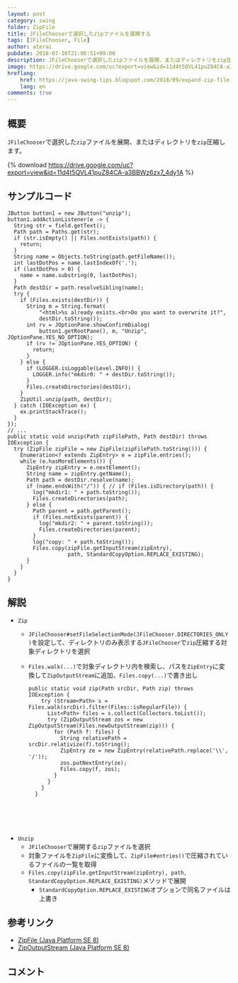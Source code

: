 ```yaml
---
layout: post
category: swing
folder: ZipFile
title: JFileChooserで選択したzipファイルを展開する
tags: [JFileChooser, File]
author: aterai
pubdate: 2018-07-16T21:06:51+09:00
description: JFileChooserで選択したzipファイルを展開、またはディレクトリをzip圧縮します。
image: https://drive.google.com/uc?export=view&id=11d4t5QVL41puZ84CA-a3BBWz6zx7_4dy1A
hreflang:
    href: https://java-swing-tips.blogspot.com/2018/09/expand-zip-file-selected-by-jfilechooser.html
    lang: en
comments: true
---
```

## 概要
`JFileChooser`で選択した`zip`ファイルを展開、またはディレクトリを`zip`圧縮します。

{% download https://drive.google.com/uc?export=view&id=11d4t5QVL41puZ84CA-a3BBWz6zx7_4dy1A %}

## サンプルコード
<pre class="prettyprint"><code>JButton button1 = new JButton("unzip");
button1.addActionListener(e -&gt; {
  String str = field.getText();
  Path path = Paths.get(str);
  if (str.isEmpty() || Files.notExists(path)) {
    return;
  }
  String name = Objects.toString(path.getFileName());
  int lastDotPos = name.lastIndexOf('.');
  if (lastDotPos &gt; 0) {
    name = name.substring(0, lastDotPos);
  }
  Path destDir = path.resolveSibling(name);
  try {
    if (Files.exists(destDir)) {
      String m = String.format(
          "&lt;html&gt;%s already exists.&lt;br&gt;Do you want to overwrite it?",
          destDir.toString());
      int rv = JOptionPane.showConfirmDialog(
          button1.getRootPane(), m, "Unzip", JOptionPane.YES_NO_OPTION);
      if (rv != JOptionPane.YES_OPTION) {
        return;
      }
    } else {
      if (LOGGER.isLoggable(Level.INFO)) {
        LOGGER.info("mkdir0: " + destDir.toString());
      }
      Files.createDirectories(destDir);
    }
    ZipUtil.unzip(path, destDir);
  } catch (IOException ex) {
    ex.printStackTrace();
  }
});
// ...
public static void unzip(Path zipFilePath, Path destDir) throws IOException {
  try (ZipFile zipFile = new ZipFile(zipFilePath.toString())) {
    Enumeration&lt;? extends ZipEntry&gt; e = zipFile.entries();
    while (e.hasMoreElements()) {
      ZipEntry zipEntry = e.nextElement();
      String name = zipEntry.getName();
      Path path = destDir.resolve(name);
      if (name.endsWith("/")) { // if (Files.isDirectory(path)) {
        log("mkdir1: " + path.toString());
        Files.createDirectories(path);
      } else {
        Path parent = path.getParent();
        if (Files.notExists(parent)) {
          log("mkdir2: " + parent.toString());
          Files.createDirectories(parent);
        }
        log("copy: " + path.toString());
        Files.copy(zipFile.getInputStream(zipEntry),
                   path, StandardCopyOption.REPLACE_EXISTING);
      }
    }
  }
}
</code></pre>

## 解説
- `Zip`
    - `JFileChooser#setFileSelectionMode(JFileChooser.DIRECTORIES_ONLY)`を設定して、ディレクトリのみ表示する`JFileChooser`で`zip`圧縮する対象ディレクトリを選択
    - `Files.walk(...)`で対象ディレクトリ内を検索し、パスを`ZipEntry`に変換して`ZipOutputStream`に追加、`Files.copy(...)`で書き出し
        
        <pre class="prettyprint"><code>public static void zip(Path srcDir, Path zip) throws IOException {
          try (Stream&lt;Path&gt; s = Files.walk(srcDir).filter(Files::isRegularFile)) {
            List&lt;Path&gt; files = s.collect(Collectors.toList());
            try (ZipOutputStream zos = new ZipOutputStream(Files.newOutputStream(zip))) {
              for (Path f: files) {
                String relativePath = srcDir.relativize(f).toString();
                ZipEntry ze = new ZipEntry(relativePath.replace('\\', '/'));
                zos.putNextEntry(ze);
                Files.copy(f, zos);
              }
            }
          }
        }
</code></pre>
- `Unzip`
    - `JFileChooser`で展開する`zip`ファイルを選択
    - 対象ファイルを`ZipFile`に変換して、`ZipFile#entries()`で圧縮されているファイルの一覧を取得
    - `Files.copy(zipFile.getInputStream(zipEntry), path, StandardCopyOption.REPLACE_EXISTING)`メソッドで展開
        - `StandardCopyOption.REPLACE_EXISTING`オプションで同名ファイルは上書き

<!-- dummy comment line for breaking list -->

## 参考リンク
- [ZipFile (Java Platform SE 8)](https://docs.oracle.com/javase/jp/8/docs/api/java/util/zip/ZipFile.html)
- [ZipOutputStream (Java Platform SE 8)](https://docs.oracle.com/javase/jp/8/docs/api/java/util/zip/ZipOutputStream.html)

<!-- dummy comment line for breaking list -->

## コメント
